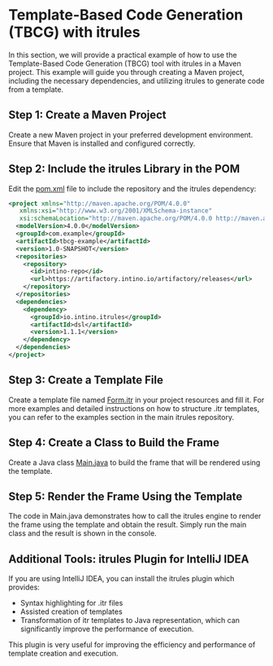 # Template-Based Code Generation (TBCG) with itrules

In this section, we will provide a practical example of how to use the Template-Based Code Generation (TBCG) tool with itrules in a Maven project. This example will guide you through creating a Maven project, including the necessary dependencies, and utilizing itrules to generate code from a template.

## Step 1: Create a Maven Project
Create a new Maven project in your preferred development environment. Ensure that Maven is installed and configured correctly.

## Step 2: Include the itrules Library in the POM
Edit the [pom.xml](pom.xml) file to include the repository and the itrules dependency:

```xml
<project xmlns="http://maven.apache.org/POM/4.0.0"
   xmlns:xsi="http://www.w3.org/2001/XMLSchema-instance"
   xsi:schemaLocation="http://maven.apache.org/POM/4.0.0 http://maven.apache.org/xsd/maven-4.0.0.xsd">
  <modelVersion>4.0.0</modelVersion>
  <groupId>com.example</groupId>
  <artifactId>tbcg-example</artifactId>
  <version>1.0-SNAPSHOT</version>
  <repositories>
    <repository>
      <id>intino-repo</id>
      <url>https://artifactory.intino.io/artifactory/releases</url>
    </repository>
  </repositories>
  <dependencies>
    <dependency>
      <groupId>io.intino.itrules</groupId>
      <artifactId>dsl</artifactId>
      <version>1.1.1</version>
    </dependency>
  </dependencies>
</project>
```

## Step 3: Create a Template File

Create a template file named [Form.itr](src/main/resources/Form.itr)  in your project resources and fill it. For more examples and detailed instructions on how to structure .itr templates, you can refer to the examples section in the main itrules repository.

## Step 4: Create a Class to Build the Frame

Create a Java class [Main.java](src/main/java/Main.java) to build the frame that will be rendered using the template.

## Step 5: Render the Frame Using the Template

The code in Main.java demonstrates how to call the itrules engine to render the frame using the template and obtain the result. Simply run the main class and the result is shown in the console.

## Additional Tools: itrules Plugin for IntelliJ IDEA

If you are using IntelliJ IDEA, you can install the itrules plugin which provides:
* Syntax highlighting for .itr files
* Assisted creation of templates
* Transformation of itr templates to Java representation, which can significantly improve the performance of execution.

This plugin is very useful for improving the efficiency and performance of template creation and execution.